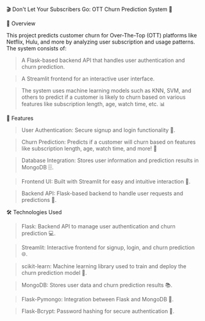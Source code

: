 🎬 Don't Let Your Subscribers Go: OTT Churn Prediction System 🎥

🚀 Overview

This project predicts customer churn for Over-The-Top (OTT) platforms like Netflix, Hulu, and more by analyzing user subscription and usage patterns. The system consists of:

>A Flask-based backend API that handles user authentication and churn prediction.

>A Streamlit frontend for an interactive user interface.

>The system uses machine learning models such as KNN, SVM, and others to predict if a customer is likely to churn based on various features like subscription length, age, watch time, etc. 📊

🌟 Features

>User Authentication: Secure signup and login functionality 🔐.

>Churn Prediction: Predicts if a customer will churn based on features like subscription length, age, watch time, and more! 🧐

>Database Integration: Stores user information and prediction results in MongoDB 🗄️.

>Frontend UI: Built with Streamlit for easy and intuitive interaction 🎨.

>Backend API: Flask-based backend to handle user requests and predictions 🚀.

🛠️ Technologies Used

>Flask: Backend API to manage user authentication and churn prediction 💻.

>Streamlit: Interactive frontend for signup, login, and churn prediction 🌐.

>scikit-learn: Machine learning library used to train and deploy the churn prediction model 🤖.

>MongoDB: Stores user data and churn prediction results 📚.

>Flask-Pymongo: Integration between Flask and MongoDB 🔗.

>Flask-Bcrypt: Password hashing for secure authentication 🔑.
